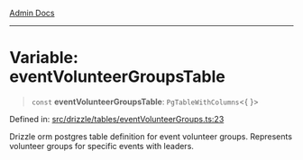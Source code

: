 [Admin Docs](/)

***

# Variable: eventVolunteerGroupsTable

> `const` **eventVolunteerGroupsTable**: `PgTableWithColumns`\<\{ \}\>

Defined in: [src/drizzle/tables/eventVolunteerGroups.ts:23](https://github.com/Sourya07/talawa-api/blob/61a1911602b2f0aac7635e08ae2918f4f768e8ff/src/drizzle/tables/eventVolunteerGroups.ts#L23)

Drizzle orm postgres table definition for event volunteer groups.
Represents volunteer groups for specific events with leaders.
